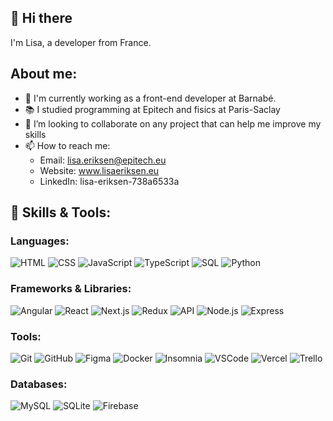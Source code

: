 ## 👋 Hi there

I'm Lisa, a developer from France. 

## About me:
- 🌱 I'm currently working as a front-end developer at Barnabé.
- 📚 I studied programming at Epitech and fisics at Paris-Saclay
- 💞️ I’m looking to collaborate on any project that can help me improve my skills
- 📫 How to reach me:
  - Email: lisa.eriksen@epitech.eu
  - Website: www.lisaeriksen.eu
  - LinkedIn: lisa-eriksen-738a6533a

## 🚀 Skills & Tools:
### Languages:
![HTML](https://img.shields.io/badge/-HTML-000?&logo=HTML5)
![CSS](https://img.shields.io/badge/-CSS-000?&logo=CSS3)
![JavaScript](https://img.shields.io/badge/-JavaScript-000?logo=javascript)
![TypeScript](https://img.shields.io/badge/-TypeScript-000?logo=typescript)
![SQL](https://img.shields.io/badge/-SQL-000?&logo=MySQL)
![Python](https://img.shields.io/badge/-Python-000?logo=python)

### Frameworks & Libraries:
![Angular](https://img.shields.io/badge/-Angular-000?logo=angular)
![React](https://img.shields.io/badge/-React-000?logo=react)
![Next.js](https://img.shields.io/badge/-Next.js-000?logo=next.js)
![Redux](https://img.shields.io/badge/-Redux-000?logo=redux)
![API](https://img.shields.io/badge/-API-000?logo=api)
![Node.js](https://img.shields.io/badge/-Node.js-000?logo=node.js)
![Express](https://img.shields.io/badge/-Express-000?logo=express)

### Tools:
![Git](https://img.shields.io/badge/-Git-000?logo=git)
![GitHub](https://img.shields.io/badge/-GitHub-000?logo=github)
![Figma](https://img.shields.io/badge/-Git-000?logo=figma)
![Docker](https://img.shields.io/badge/-Docker-000?logo=docker)
![Insomnia](https://img.shields.io/badge/-Insomnia-000?logo=insomnia)
![VSCode](https://img.shields.io/badge/-VSCode-000?logo=visual-studio-code)
![Vercel](https://img.shields.io/badge/-Vercel-000?logo=vercel)
![Trello](https://img.shields.io/badge/-Trello-000?logo=trello)

### Databases:
![MySQL](https://img.shields.io/badge/-MySQL-000?logo=mysql)
![SQLite](https://img.shields.io/badge/-SQLite-000?logo=sqlite)
![Firebase](https://img.shields.io/badge/-Firebase-000?logo=firebase)
